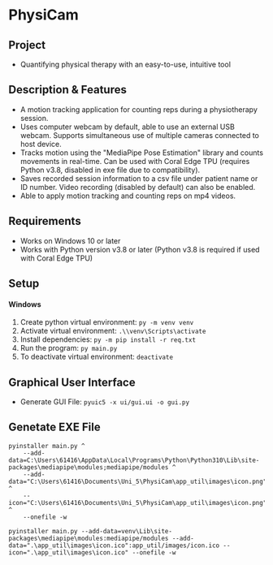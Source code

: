 # PhysiCam

## Project
- Quantifying physical therapy with an easy-to-use, intuitive tool

## Description & Features
- A motion tracking application for counting reps during a physiotherapy session.
- Uses computer webcam by default, able to use an external USB webcam. Supports simultaneous use of multiple cameras connected to host device.
- Tracks motion using the "MediaPipe Pose Estimation" library and counts movements in real-time. Can be used with Coral Edge TPU (requires Python v3.8, disabled in exe file due to compatibility).
- Saves recorded session information to a csv file under patient name or ID number. Video recording (disabled by default) can also be enabled.
- Able to apply motion tracking and counting reps on mp4 videos.

## Requirements
- Works on Windows 10 or later
- Works with Python version v3.8 or later (Python v3.8 is required if used with Coral Edge TPU)

## Setup

<!--
### Mac / Linux
1.  Create python virtual environment: `python3 -m venv venv`
2.  Activate virtual environment: `source venv/bin/activate`
3.  Install dependencies: `python3 -m pip install -r req.txt`
4.  Run the program: `python3 src/main.py`
5.  To deactivate virtual environment: `deactivate`
-->

#### Windows
1.  Create python virtual environment: `py -m venv venv`
2.  Activate virtual environment: `.\\venv\Scripts\activate`
3.  Install dependencies: `py -m pip install -r req.txt`
4.  Run the program: `py main.py`
5.  To deactivate virtual environment: `deactivate`

## Graphical User Interface
- Generate GUI File: `pyuic5 -x ui/gui.ui -o gui.py`

## Genetate EXE File
```
pyinstaller main.py ^
    --add-data=C:\Users\61416\AppData\Local\Programs\Python\Python310\Lib\site-packages\mediapipe\modules;mediapipe/modules ^
    --add-data="C:\Users\61416\Documents\Uni_5\PhysiCam\app_util\images\icon.png";app_util/images/icon.png ^
    --icon="C:\Users\61416\Documents\Uni_5\PhysiCam\app_util\images\icon.png" ^
    --onefile -w
```

```
pyinstaller main.py --add-data=venv\Lib\site-packages\mediapipe\modules:mediapipe/modules --add-data=".\app_util\images\icon.ico":app_util/images/icon.ico --icon=".\app_util\images\icon.ico" --onefile -w
```